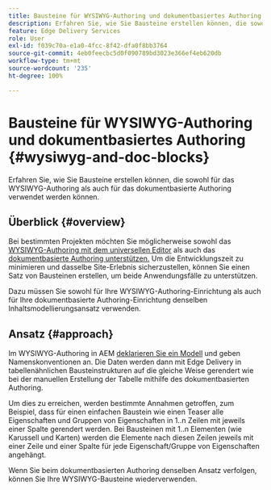```yaml
---
title: Bausteine für WYSIWYG-Authoring und dokumentbasiertes Authoring
description: Erfahren Sie, wie Sie Bausteine erstellen können, die sowohl für das WYSIWYG-Authoring als auch für das dokumentbasierte Authoring verwendet werden können.
feature: Edge Delivery Services
role: User
exl-id: f039c70a-e1a0-4fcc-8f42-dfa0f8bb3764
source-git-commit: 4eb0feecbc5d0f090789bd3023e366ef4eb620db
workflow-type: tm+mt
source-wordcount: '235'
ht-degree: 100%

---
```


# Bausteine für WYSIWYG-Authoring und dokumentbasiertes Authoring {#wysiwyg-and-doc-blocks}

Erfahren Sie, wie Sie Bausteine erstellen können, die sowohl für das WYSIWYG-Authoring als auch für das dokumentbasierte Authoring verwendet werden können.

## Überblick {#overview}

Bei bestimmten Projekten möchten Sie möglicherweise sowohl das [WYSIWYG-Authoring mit dem universellen Editor](/help/edge/wysiwyg-authoring/authoring.md) als auch das [dokumentbasierte Authoring unterstützen.](/help/edge/docs/authoring.md) Um die Entwicklungszeit zu minimieren und dasselbe Site-Erlebnis sicherzustellen, können Sie einen Satz von Bausteinen erstellen, um beide Anwendungsfälle zu unterstützen.

Dazu müssen Sie sowohl für Ihre WYSIWYG-Authoring-Einrichtung als auch für Ihre dokumentbasierte Authoring-Einrichtung denselben Inhaltsmodellierungsansatz verwenden.

## Ansatz {#approach}

Im WYSIWYG-Authoring in AEM [deklarieren Sie ein Modell](/help/edge/wysiwyg-authoring/content-modeling.md) und geben Namenskonventionen an. Die Daten werden dann mit Edge Delivery in tabellenähnlichen Bausteinstrukturen auf die gleiche Weise gerendert wie bei der manuellen Erstellung der Tabelle mithilfe des dokumentbasierten Authoring.

Um dies zu erreichen, werden bestimmte Annahmen getroffen, zum Beispiel, dass für einen einfachen Baustein wie einen Teaser alle Eigenschaften und Gruppen von Eigenschaften in 1..n Zeilen mit jeweils einer Spalte gerendert werden. Bei Bausteinen mit 1..n Elementen (wie Karussell und Karten) werden die Elemente nach diesen Zeilen jeweils mit einer Zeile und einer Spalte für jede Eigenschaft/Gruppe von Eigenschaften angehängt.

Wenn Sie beim dokumentbasierten Authoring denselben Ansatz verfolgen, können Sie Ihre WYSIWYG-Bausteine wiederverwenden.
